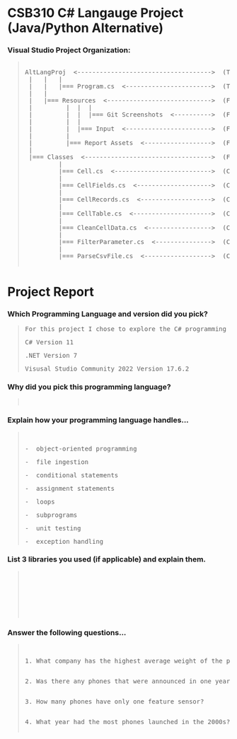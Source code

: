 # CSB310 C# Langauge Project (Java/Python Alternative)

### Visual Studio Project Organization:
> <pre>
>  
> AltLangProj  <------------------------------------>  (The Visual Studio Project)  
>  |   |   |  
>  |   |   |=== Program.cs  <----------------------->  (The Main Program Driver)  
>  |   |  
>  |   |=== Resources  <---------------------------->  (Folder Containing Project Resources)  
>  |         |  |  |
>  |         |  |  |=== Git Screenshots  <---------->  (Folder Containing Required Git Screenshots)  
>  |         |  |  
>  |         |  |=== Input  <----------------------->  (Folder Containing Input csv Files)  
>  |         |  
>  |         |=== Report Assets  <------------------>  (Folder Containing Screenshots for Report)  
>  |  
>  |=== Classes  <---------------------------------->  (Folder Containing the Classes for the Project)  
>          |  
>          |=== Cell.cs  <-------------------------->  (Class representing one cell record)  
>          |  
>          |=== CellFields.cs  <-------------------->  (Class representing a column oriented table)  
>          |  
>          |=== CellRecords.cs  <------------------->  (Class representing a row oriented table)  
>          |  
>          |=== CellTable.cs  <--------------------->  (Class where I implemented my additional methods)  
>          |  
>          |=== CleanCellData.cs  <----------------->  (Class to clean cell data)  
>          |  
>          |=== FilterParameter.cs  <--------------->  (Class to filter results)  
>          |  
>          |=== ParseCsvFile.cs  <------------------>  (Class to parse csv file)  
>  
> </pre>
# Project Report

### Which Programming Language and version did you pick?
> <pre>
> For this project I chose to explore the C# programming language using the Visual Studio IDE. 
> </pre>
> <pre>
> C# Version 11
> </pre>
> <pre>
> .NET Version 7
> </pre>
> <pre>
> Visusal Studio Community 2022 Version 17.6.2
> </pre>

### Why did you pick this programming language?
> <pre>
> 
> </pre>

### Explain how your programming language handles...
> <pre>
> 
> </pre>
> <pre>
> -  object-oriented programming
> </pre>
> <pre>
> -  file ingestion
> </pre>
> <pre>
> -  conditional statements
> </pre>
> <pre>
> -  assignment statements
> </pre>
> <pre>
> -  loops
> </pre>
> <pre>
> -  subprograms
> </pre>
> <pre>
> -  unit testing
> </pre>
> <pre>
> -  exception handling
> </pre>

### List 3 libraries you used (if applicable) and explain them. 
> <pre>
> 
> </pre>
> <pre>
> 
> </pre>
> <pre>
> 
> </pre>
> <pre>
> 
> </pre>

### Answer the following questions...
> <pre>
> 
> </pre>
> <pre>
> 1. What company has the highest average weight of the phone body?
>
> </pre>
> <pre>
> 2. Was there any phones that were announced in one year and released in another? What are they? Give me the oem and models?
>
> </pre>
> <pre>
> 3. How many phones have only one feature sensor?
>
> </pre>
> <pre>
> 4. What year had the most phones launched in the 2000s?
>
> </pre>



